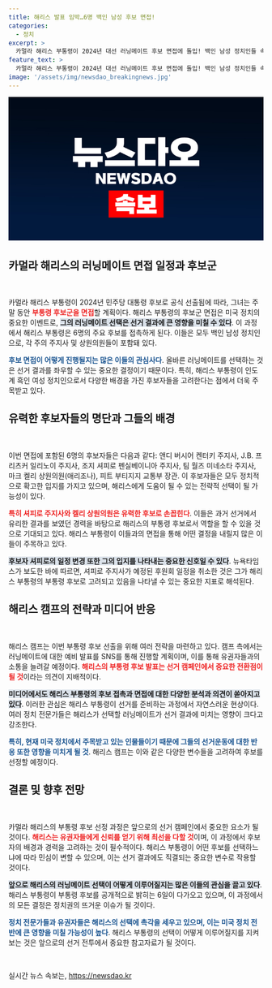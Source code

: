 ```yaml
---
title: 해리스 발표 임박…6명 백인 남성 후보 면접!
categories:
  - 정치
excerpt: >
  카멀라 해리스 부통령이 2024년 대선 러닝메이트 후보 면접에 돌입! 백인 남성 정치인들 속, 해리스의 외연 확대를 위한 전략이 주목받고 있다. 급변하는 정치판의 흥미로운 전개를 놓치지 마세요!
feature_text: >
  카멀라 해리스 부통령이 2024년 대선 러닝메이트 후보 면접에 돌입! 백인 남성 정치인들 속, 해리스의 외연 확대를 위한 전략이 주목받고 있다. 급변하는 정치판의 흥미로운 전개를 놓치지 마세요!
image: '/assets/img/newsdao_breakingnews.jpg'
---
```


<p><img src="/assets/img/newsdao_breakingnews.jpg" alt="firstkoreanews 속보" /></p>

<h2 data-ke-size="size26">카멀라 해리스의 러닝메이트 면접 일정과 후보군</h2>

<p data-ke-size="size16">&nbsp;</p>

<p>카멀라 해리스 부통령이 2024년 민주당 대통령 후보로 공식 선출됨에 따라, 그녀는 주말 동안 <b><span style="color: #ee2323;">부통령 후보군을 면접</span></b>할 계획이다. 해리스 부통령의 후보군 면접은 미국 정치의 중요한 이벤트로, <b><span style="background-color: #21538527;">그의 러닝메이트 선택은 선거 결과에 큰 영향을 미칠 수 있다</span></b>. 이 과정에서 해리스 부통령은 6명의 주요 후보를 접촉하게 된다. 이들은 모두 백인 남성 정치인으로, 각 주의 주지사 및 상원의원들이 포함돼 있다. </p>

<p><b><span style="color: #1a5490;">후보 면접이 어떻게 진행될지는 많은 이들의 관심사다</span></b>. 올바른 러닝메이트를 선택하는 것은 선거 결과를 좌우할 수 있는 중요한 결정이기 때문이다. 특히, 해리스 부통령이 인도계 흑인 여성 정치인으로서 다양한 배경을 가진 후보자들을 고려한다는 점에서 더욱 주목받고 있다. </p>

<h2 data-ke-size="size26">유력한 후보자들의 명단과 그들의 배경</h2>

<p data-ke-size="size16">&nbsp;</p>

<p>이번 면접에 포함된 6명의 후보자들은 다음과 같다: 앤디 버시어 켄터키 주지사, J.B. 프리츠커 일리노이 주지사, 조지 셔피로 펜실베이니아 주지사, 팀 월즈 미네소타 주지사, 마크 켈리 상원의원(애리조나), 피트 부티지지 교통부 장관. 이 후보자들은 모두 정치적으로 확고한 입지를 가지고 있으며, 해리스에게 도움이 될 수 있는 전략적 선택이 될 가능성이 있다.</p>

<p><b><span style="color: #ee2323;">특히 셔피로 주지사와 켈리 상원의원은 유력한 후보로 손꼽힌다</span></b>. 이들은 과거 선거에서 유리한 결과를 보였던 경력을 바탕으로 해리스의 부통령 후보로서 역할을 할 수 있을 것으로 기대되고 있다. 해리스 부통령이 이들과의 면접을 통해 어떤 결정을 내릴지 많은 이들이 주목하고 있다.</p>

<p><b><span style="background-color: #21538527;">후보자 셔피로의 일정 변경 또한 그의 입지를 나타내는 중요한 신호일 수 있다</span></b>. 뉴욕타임스가 보도한 바에 따르면, 셔피로 주지사가 예정된 후원회 일정을 취소한 것은 그가 해리스 부통령의 부통령 후보로 고려되고 있음을 나타낼 수 있는 중요한 지표로 해석된다.</p>

<h2 data-ke-size="size26">해리스 캠프의 전략과 미디어 반응</h2>

<p data-ke-size="size16">&nbsp;</p>

<p>해리스 캠프는 이번 부통령 후보 선출을 위해 여러 전략을 마련하고 있다. 캠프 측에서는 러닝메이트에 대한 예비 발표를 SNS를 통해 진행할 계획이며, 이를 통해 유권자들과의 소통을 늘려갈 예정이다. <b><span style="color: #ee2323;">해리스의 부통령 후보 발표는 선거 캠페인에서 중요한 전환점이 될 것</span></b>이라는 의견이 지배적이다. </p>

<p><b><span style="background-color: #21538527;">미디어에서도 해리스 부통령의 후보 접촉과 면접에 대한 다양한 분석과 의견이 쏟아지고 있다</span></b>. 이러한 관심은 해리스 부통령이 선거를 준비하는 과정에서 자연스러운 현상이다. 여러 정치 전문가들은 해리스가 선택할 러닝메이트가 선거 결과에 미치는 영향이 크다고 강조한다.</p>

<p><b><span style="color: #1a5490;">특히, 현재 미국 정치에서 주목받고 있는 인물들이기 때문에 그들의 선거운동에 대한 반응 또한 영향을 미치게 될 것</span></b>. 해리스 캠프는 이와 같은 다양한 변수들을 고려하여 후보를 선정할 예정이다. </p>

<h2 data-ke-size="size26">결론 및 향후 전망</h2>

<p data-ke-size="size16">&nbsp;</p>

<p>카멀라 해리스의 부통령 후보 선정 과정은 앞으로의 선거 캠페인에서 중요한 요소가 될 것이다. <b><span style="color: #ee2323;">해리스는 유권자들에게 신뢰를 얻기 위해 최선을 다할 것</span></b>이며, 이 과정에서 후보자의 배경과 경력을 고려하는 것이 필수적이다. 해리스 부통령이 어떤 후보를 선택하느냐에 따라 민심이 변할 수 있으며, 이는 선거 결과에도 직결되는 중요한 변수로 작용할 것이다.</p>

<p><b><span style="background-color: #21538527;">앞으로 해리스의 러닝메이트 선택이 어떻게 이루어질지는 많은 이들의 관심을 끌고 있다</span></b>. 해리스 부통령이 부통령 후보를 공개적으로 밝히는 6일이 다가오고 있으며, 이 과정에서의 모든 결정은 정치권의 뜨거운 이슈가 될 것이다.</p>

<p><b><span style="color: #1a5490;">정치 전문가들과 유권자들은 해리스의 선택에 촉각을 세우고 있으며, 이는 미국 정치 전반에 큰 영향을 미칠 가능성이 높다</span></b>. 해리스 부통령의 선택이 어떻게 이루어질지를 지켜보는 것은 앞으로의 선거 전투에서 중요한 참고자료가 될 것이다. </p>

<p data-ke-size="size16">&nbsp;</p>
실시간 뉴스 속보는, <a href="https://newsdao.kr" rel="dofollow">https://newsdao.kr</a>



